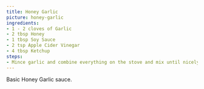 ```yaml
---
title: Honey Garlic
picture: honey-garlic
ingredients:
- 1 - 2 cloves of Garlic
- 2 tbsp Honey
- 1 tbsp Soy Sauce
- 2 tsp Apple Cider Vinegar
- 4 tbsp Ketchup
steps:
- Mince garlic and combine everything on the stove and mix until nicely melded, medium heat. 
---
```


Basic Honey Garlic sauce. 
